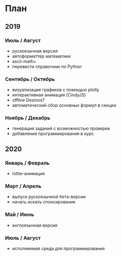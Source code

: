 # План

## 2019

### Июль / Август

- рускоязычная версия
- автоформаттер математики
- ascii-math+
- перевести справочник по Python

### Сентябрь / Октябрь

- визуализация графиков с помощью plotly
- интерактивная анимация (CindyJS)
- offline Desmos?
- автоматический сбор основных формул в секции

### Ноябрь / Декабрь

- генерация заданий с возможностью проверки
- добавление программирования в курс

## 2020

### Январь / Февраль

- lottie-анимация

### Март / Апрель

- выпуск рускоязычной бета-версии
- начать искать спонсирование

### Май / Июнь

- англоязычная версия

### Июль / Август

- исполняемая среда для программирования
